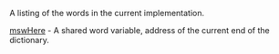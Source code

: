 A listing of the words in the current implementation.

[mswHere](mswHere.md) - A shared word variable, address of the current end of the dictionary.